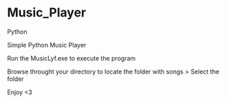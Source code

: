 # Music_Player
Python

Simple Python Music Player 

Run the MusicLyf.exe to execute the program

Browse throught your directory to locate the folder with songs > Select the folder

Enjoy <3

